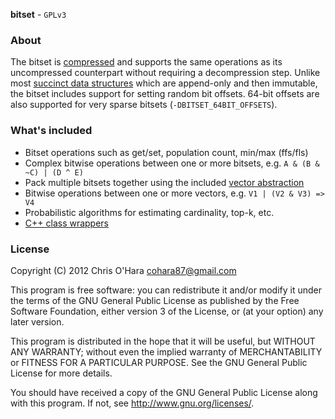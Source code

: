 **bitset** - `GPLv3`

### About

The bitset is
[compressed](https://github.com/chriso/bitset/blob/master/include/bitset/bitset.h#L6-24)
and supports the same operations as its uncompressed counterpart without
requiring a decompression step. Unlike most [succinct data
structures](http://en.wikipedia.org/wiki/Succinct_data_structure) which
are append-only and then immutable, the bitset includes support for
setting random bit offsets. 64-bit offsets are also supported for very
sparse bitsets (`-DBITSET_64BIT_OFFSETS`).

### What's included

- Bitset operations such as get/set, population count, min/max (ffs/fls)
- Complex bitwise operations between one or more bitsets, e.g. `A & (B & ~C) | (D ^ E)`
- Pack multiple bitsets together using the included [vector
  abstraction](https://github.com/chriso/bitset/blob/master/include/bitset/vector.h#L7-25)
- Bitwise operations between one or more vectors, e.g. `V1 | (V2 & V3) => V4`
- Probabilistic algorithms for estimating cardinality, top-k, etc.
- [C++ class
  wrappers](https://github.com/chriso/bitset/blob/master/include/bitset/bitset.hpp)

### License

Copyright (C) 2012 Chris O'Hara <cohara87@gmail.com>

This program is free software: you can redistribute it and/or modify
it under the terms of the GNU General Public License as published by
the Free Software Foundation, either version 3 of the License, or
(at your option) any later version.

This program is distributed in the hope that it will be useful,
but WITHOUT ANY WARRANTY; without even the implied warranty of
MERCHANTABILITY or FITNESS FOR A PARTICULAR PURPOSE.  See the
GNU General Public License for more details.

You should have received a copy of the GNU General Public License
along with this program. If not, see <http://www.gnu.org/licenses/>.
